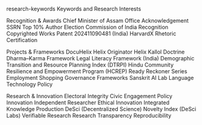  research-keywords
 Keywords and Research Interests

 Recognition & Awards
Chief Minister of Assam Office Acknowledgement
SSRN Top 10% Author
Election Commission of India Recognition
Copyrighted Works
Patent 202411090481 (India)
HarvardX Rhetoric Certification

 Projects & Frameworks
 DocuHelix
 Helix Originator
 Helix Kallol Doctrine
 Dharma–Karma Framework
 Legal Literacy Framework (India)
Demographic Transition and Resource Planning Index (DTRPI)
Hindu Community Resilience and Empowerment Program (HCREP)
Ready Reckoner Series
Employment Shopping
Governance Frameworks
 Sanskrit AI Lab
Language Technology Policy

 Research & Innovation
 Electoral Integrity
Civic Engagement
Policy Innovation
Independent Researcher
Ethical Innovation
 Integrated Knowledge Production
 DeSci (Decentralized Science)
 Novelty Index (DeSci Labs)
Verifiable Research
 Research Transparency
 Reproducibility

